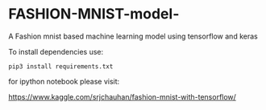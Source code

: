 # FASHION-MNIST-model-
A Fashion mnist based machine learning model using tensorflow and keras

To install dependencies use:
```
pip3 install requirements.txt
```

for ipython notebook please visit:

https://www.kaggle.com/srjchauhan/fashion-mnist-with-tensorflow/